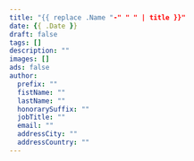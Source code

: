```yaml
---
title: "{{ replace .Name "-" " " | title }}"
date: {{ .Date }}
draft: false
tags: []
description: ""
images: []
ads: false
author:
  prefix: ""
  fistName: ""
  lastName: ""
  honorarySuffix: ""
  jobTitle: ""
  email: ""
  addressCity: ""
  addressCountry: ""
---
```

